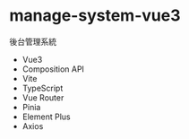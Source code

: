 # manage-system-vue3
後台管理系統
- Vue3
- Composition API
- Vite
- TypeScript
- Vue Router
- Pinia
- Element Plus
- Axios


